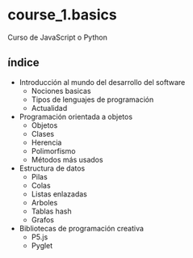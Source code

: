 # course_1.basics
Curso de JavaScript o Python

## índice
- Introducción al mundo del desarrollo del software
  - Nociones basicas
  - Tipos de lenguajes de programación
  - Actualidad
- Programación orientada a objetos
  - Objetos
  - Clases
  - Herencia
  - Polimorfismo
  - Métodos más usados
- Estructura de datos
  - Pilas
  - Colas
  - Listas enlazadas
  - Arboles
  - Tablas hash
  - Grafos
- Bibliotecas de programación creativa
  - P5.js
  - Pyglet
